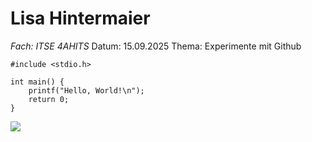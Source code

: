 # Lisa Hintermaier
*Fach: ITSE 4AHITS*
Datum: 15.09.2025
Thema: Experimente mit Github 

```
#include <stdio.h>

int main() {
    printf("Hello, World!\n");
    return 0;
}
``` 

![]("C:\Users\lisa.hintermaier\Documents\Hund_Foto.webp")
